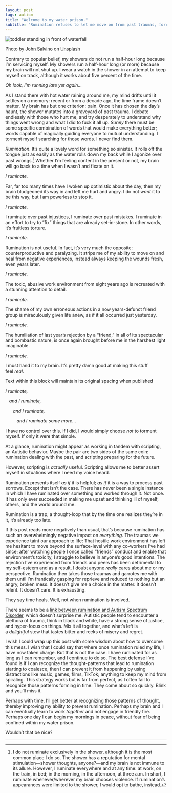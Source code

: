 ```yaml
---
layout: post
tags: autism
title: "Welcome to my water prison."
subtitle: "Rumination refuses to let me move on from past traumas, forcing me to relive them over and over and over again."
---
```


![toddler standing in front of waterfall](https://images.unsplash.com/photo-1496321636205-47c719b3bf35?q=80&w=1335&auto=format&fit=crop&ixlib=rb-4.1.0&ixid=M3wxMjA3fDB8MHxwaG90by1wYWdlfHx8fGVufDB8fHx8fA%3D%3D)
<div class="caption">Photo by <a href="https://unsplash.com/@jsalvino">John Salvino</a> on <a href="https://unsplash.com/photos/toddler-standing-in-front-of-water-formation-1PPpwrTNkJI">Unsplash</a></div>

Contrary to popular belief, my showers do not run a half-hour long because I’m servicing myself. My showers run a half-hour long (or more) because my brain will not shut up. I wear a watch in the shower in an attempt to keep myself on track, although it works about five percent of the time.

_Oh look, I’m running late yet again…_

As I stand there with hot water raining around me, my mind drifts until it settles on a memory: recent or from a decade ago, the time frame doesn’t matter. My brain has but one criterion: pain. Once it has chosen the day’s haunt, the shower mutates into a graveyard of past trauma. I debate endlessly with those who hurt me, and try desperately to understand why things went wrong and what I did to fuck it all up. _Surely_ there must be some specific combination of words that would make everything better; words capable of magically guiding everyone to mutual understanding. I torment myself searching for those words. I never find them.

_Rumination_. It’s quite a lovely word for something so sinister. It rolls off the tongue just as easily as the water rolls down my back while I agonize over past wrongs.[^1] Whether I’m feeling content in the present or not, my brain will go back to a time when I wasn’t and fixate on it.

_I ruminate._

Far, far too many times have I woken up optimistic about the day, then my brain bludgeoned its way in and left me hurt and angry. I do not _want_ it to be this way, but I am powerless to stop it.

_I ruminate._

I ruminate over past injustices, I ruminate over past mistakes. I ruminate in an effort to try to “fix” things that are already set-in-stone. In other words, it’s fruitless torture.

_I ruminate._

Rumination is not useful. In fact, it’s very much the opposite: counterproductive and paralyzing. It strips me of my ability to move on and heal from negative experiences, instead always keeping the wounds fresh, even years later.

_I ruminate._

The toxic, abusive work environment from eight years ago is recreated with a stunning attention to detail.

_I ruminate._

The shame of my own erroneous actions in a now years-defunct friend group is miraculously given life anew, as if it all occurred just yesterday.

_I ruminate._

The humiliation of last year’s rejection by a “friend,” in all of its spectacular and bombastic nature, is once again brought before me in the harshest light imaginable.

_I ruminate._

I must hand it to my brain. It’s pretty damn good at making this stuff feel _real_.

Text within this block will maintain its original spacing when published

_I ruminate,_

&nbsp;&nbsp;&nbsp;_and I ruminate,_

&nbsp;&nbsp;&nbsp;&nbsp;&nbsp;&nbsp;_and I ruminate,_

&nbsp;&nbsp;&nbsp;&nbsp;&nbsp;&nbsp;&nbsp;&nbsp;&nbsp;_and I ruminate some more..._

I have no control over this. If I did, I would simply choose _not_ to torment myself. If only it were that simple.

At a glance, rumination might appear as working in tandem with scripting, an Autistic behavior. Maybe the pair are two sides of the same coin: rumination dealing with the past, and scripting preparing for the future.

However, scripting is _actually_ useful. Scripting allows me to better assert myself in situations where I need my voice heard.

Rumination presents itself _as if_ it is helpful; _as if_ it is a way to process past sorrows. Except that isn’t the case. There has never been a single instance in which I have ruminated over something and worked through it. Not once. It has only ever succeeded in making me upset and thinking ill of myself, others, and the world around me.

Rumination is a trap; a thought-loop that by the time one realizes they’re in it, it’s already too late.

If this post reads more negatively than usual, that’s because rumination has such an overwhelmingly negative impact on _everything_. The traumas we experience taint our approach to life: That hostile work environment has left me hesitant to move beyond the surface-level with any co-workers I’ve had since; after watching people I once called “friends” conduct and enable that environment’s toxicity, I struggle to believe in anyone’s good intentions. The rejection I’ve experienced from friends and peers has been detrimental to my self-esteem and as a result, I doubt anyone _really_ cares about me or my perspective. Rumination then takes those traumas and garrotes me with them until I’m frantically gasping for reprieve and reduced to nothing but an angry, broken mess. It doesn’t give me a choice in the matter. It doesn’t relent. It doesn’t care. It is exhausting.

They say time heals. Well, not when rumination is involved.

There seems to be a [link between rumination and Autism Spectrum Disorder](https://www.ncbi.nlm.nih.gov/pmc/articles/PMC6070295/), which doesn’t surprise me. Autistic people tend to encounter a plethora of trauma, think in black and white, have a strong sense of justice, and hyper-focus on things. Mix it all together, and what’s left is a _delightful_ stew that tastes bitter and reeks of misery and regret.

I wish I could wrap up this post with some wisdom about how to overcome this mess. I wish that I could say that where once rumination ruled my life, I have now taken charge. But that is not the case. I have ruminated for as long as I can remember, and I continue to do so. The best defense I’ve found is if I can recognize the thought-patterns that lead to rumination starting to coalesce, then I can prevent it from happening by using distractions like music, games, films, TikTok; anything to keep my mind from spiraling. This strategy works but is far from perfect, as I often fail to recognize those patterns forming in time. They come about so quickly. Blink and you’ll miss it.

Perhaps with time, I’ll get better at recognizing those patterns of thought, thereby improving my ability to prevent rumination. Perhaps my brain and I can eventually learn to work _together_ and not engage in friendly fire. Perhaps one day I can begin my mornings in peace, without fear of being confined within my water prison.

Wouldn’t that be nice?
- - -
[^1]: I do not ruminate exclusively in the shower, although it is the most common place I do so. The shower has a reputation for mental stimulation—shower thoughts, anyone?—and my brain is not immune to its allure. However, I ruminate everywhere and at any time: at work, on the train, in bed; in the morning, in the afternoon, at three a.m. In short, I ruminate whenever/wherever my brain chooses violence. If rumination’s appearances were limited to the shower, I would opt to bathe, instead.
